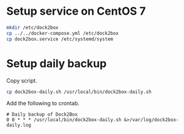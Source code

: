 # Setup service on CentOS 7

```bash
mkdir /etc/dock2box
cp ../../docker-compose.yml /etc/dock2box
cp dock2box.service /etc/systemd/system
```

# Setup daily backup

Copy script.

```bash
cp dock2box-daily.sh /usr/local/bin/dock2box-daily.sh
```

Add the following to crontab.

```
# Daily backup of Dock2Box
0 0 * * * /usr/local/bin/dock2box-daily.sh &>/var/log/dock2box-daily.log
```
